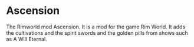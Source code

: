 # Ascension
The Rimworld mod Ascension. It is a mod for the game Rim World. It adds the cultivations and the spirit swords and the golden pills from shows such as A Will Eternal.
